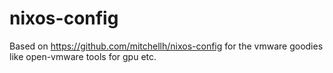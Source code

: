 # nixos-config
Based on https://github.com/mitchellh/nixos-config for the vmware goodies like open-vmware tools for gpu etc.